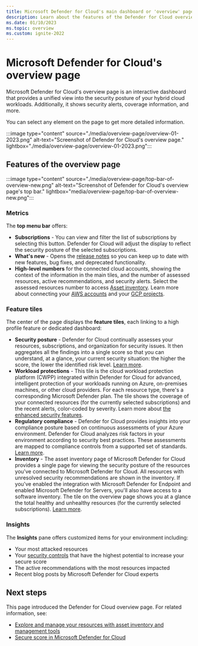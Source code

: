 ```yaml
---
title: Microsoft Defender for Cloud's main dashboard or 'overview' page
description: Learn about the features of the Defender for Cloud overview page
ms.date: 01/10/2023
ms.topic: overview
ms.custom: ignite-2022
---
```


# Microsoft Defender for Cloud's overview page

Microsoft Defender for Cloud's overview page is an interactive dashboard that provides a unified view into the security posture of your hybrid cloud workloads. Additionally, it shows security alerts, coverage information, and more.  

You can select any element on the page to get more detailed information.

:::image type="content" source="./media/overview-page/overview-01-2023.png" alt-text="Screenshot of Defender for Cloud's overview page." lightbox="./media/overview-page/overview-01-2023.png":::

## Features of the overview page

:::image type="content" source="./media/overview-page/top-bar-of-overview-new.png" alt-text="Screenshot of Defender for Cloud's overview page's top bar." lightbox="media/overview-page/top-bar-of-overview-new.png":::

### Metrics

The **top menu bar** offers:

- **Subscriptions** - You can view and filter the list of subscriptions by selecting this button. Defender for Cloud will adjust the display to reflect the security posture of the selected subscriptions.
- **What's new** - Opens the [release notes](release-notes.md) so you can keep up to date with new features, bug fixes, and deprecated functionality.
- **High-level numbers** for the connected cloud accounts, showing the context of the information in the main tiles, and the number of assessed resources, active recommendations, and security alerts. Select the assessed resources number to access [Asset inventory](asset-inventory.md). Learn more about connecting your [AWS accounts](quickstart-onboard-aws.md) and your [GCP projects](quickstart-onboard-gcp.md).

### Feature tiles

The center of the page displays the **feature tiles**, each linking to a high profile feature or dedicated dashboard:

- **Security posture** - Defender for Cloud continually assesses your resources, subscriptions, and organization for security issues. It then aggregates all the findings into a single score so that you can understand, at a glance, your current security situation: the higher the score, the lower the identified risk level. [Learn more](secure-score-security-controls.md).
- **Workload protections** - This tile is the cloud workload protection platform (CWPP) integrated within Defender for Cloud for advanced, intelligent protection of your workloads running on Azure, on-premises machines, or other cloud providers. For each resource type, there's a corresponding Microsoft Defender plan. The tile shows the coverage of your connected resources (for the currently selected subscriptions) and the recent alerts, color-coded by severity. Learn more about [the enhanced security features](enhanced-security-features-overview.md).
- **Regulatory compliance** - Defender for Cloud provides insights into your compliance posture based on continuous assessments of your Azure environment. Defender for Cloud analyzes risk factors in your environment according to security best practices. These assessments are mapped to compliance controls from a supported set of standards. [Learn more](regulatory-compliance-dashboard.md).
- **Inventory** - The asset inventory page of Microsoft Defender for Cloud provides a single page for viewing the security posture of the resources you've connected to Microsoft Defender for Cloud. All resources with unresolved security recommendations are shown in the inventory. If you've enabled the integration with Microsoft Defender for Endpoint and enabled Microsoft Defender for Servers, you'll also have access to a software inventory. The tile on the overview page shows you at a glance the total healthy and unhealthy resources (for the currently selected subscriptions). [Learn more](asset-inventory.md).

### Insights

The **Insights** pane offers customized items for your environment including:

- Your most attacked resources
- Your [security controls](secure-score-security-controls.md) that have the highest potential to increase your secure score
- The active recommendations with the most resources impacted
- Recent blog posts by Microsoft Defender for Cloud experts

## Next steps

This page introduced the Defender for Cloud overview page. For related information, see:

- [Explore and manage your resources with asset inventory and management tools](asset-inventory.md)
- [Secure score in Microsoft Defender for Cloud](secure-score-security-controls.md)

